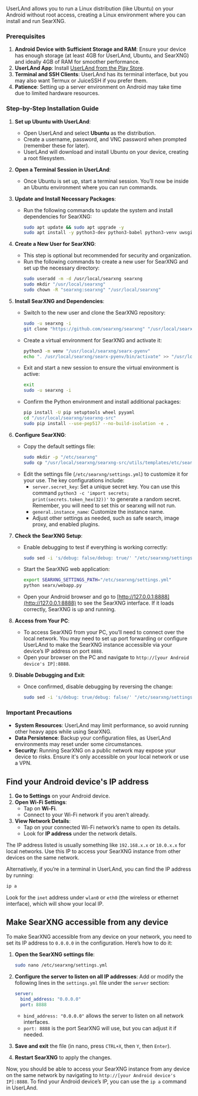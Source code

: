 UserLAnd allows you to run a Linux distribution (like Ubuntu) on your Android without root access, creating a Linux environment where you can install and run SearXNG.

### Prerequisites

1. **Android Device with Sufficient Storage and RAM**: Ensure your device has enough storage (at least 4GB for UserLAnd, Ubuntu, and SearXNG) and ideally 4GB of RAM for smoother performance.
2. **UserLAnd App**: Install [UserLAnd from the Play Store](https://play.google.com/store/apps/details?id=tech.ula).
3. **Terminal and SSH Clients**: UserLAnd has its terminal interface, but you may also want Termux or JuiceSSH if you prefer them.
4. **Patience**: Setting up a server environment on Android may take time due to limited hardware resources.

### Step-by-Step Installation Guide

1. **Set up Ubuntu with UserLAnd**:
   - Open UserLAnd and select **Ubuntu** as the distribution.
   - Create a username, password, and VNC password when prompted (remember these for later).
   - UserLAnd will download and install Ubuntu on your device, creating a root filesystem.

2. **Open a Terminal Session in UserLAnd**:
   - Once Ubuntu is set up, start a terminal session. You’ll now be inside an Ubuntu environment where you can run commands.

3. **Update and Install Necessary Packages**:
   - Run the following commands to update the system and install dependencies for SearXNG:
     ```bash
     sudo apt update && sudo apt upgrade -y
     sudo apt install -y python3-dev python3-babel python3-venv uwsgi uwsgi-plugin-python3 git build-essential libxslt-dev zlib1g-dev libffi-dev libssl-dev
     ```

4. **Create a New User for SearXNG**:
   - This step is optional but recommended for security and organization.
   - Run the following commands to create a new user for SearXNG and set up the necessary directory:
     ```bash
     sudo useradd -m -d /usr/local/searxng searxng
     sudo mkdir "/usr/local/searxng"
     sudo chown -R "searxng:searxng" "/usr/local/searxng"
     ```

5. **Install SearXNG and Dependencies**:
   - Switch to the new user and clone the SearXNG repository:
     ```bash
     sudo -u searxng -i
     git clone "https://github.com/searxng/searxng" "/usr/local/searxng/searxng-src"
     ```
   - Create a virtual environment for SearXNG and activate it:
     ```bash
     python3 -m venv "/usr/local/searxng/searx-pyenv"
     echo ". /usr/local/searxng/searx-pyenv/bin/activate" >> "/usr/local/searxng/.profile"
     ```
   - Exit and start a new session to ensure the virtual environment is active:
     ```bash
     exit
     sudo -u searxng -i
     ```
   - Confirm the Python environment and install additional packages:
     ```bash
     pip install -U pip setuptools wheel pyyaml
     cd "/usr/local/searxng/searxng-src"
     sudo pip install --use-pep517 --no-build-isolation -e .
     ```

6. **Configure SearXNG**:
   - Copy the default settings file:
     ```bash
     sudo mkdir -p "/etc/searxng"
     sudo cp "/usr/local/searxng/searxng-src/utils/templates/etc/searxng/settings.yml" "/etc/searxng/settings.yml"
     ```
   - Edit the settings file (`/etc/searxng/settings.yml`) to customize it for your use. The key configurations include:
     - `server.secret_key`: Set a unique secret key. You can use this command `python3 -c 'import secrets; print(secrets.token_hex(32))'` to generate a random secret. Remember, you will need to set this or searxng will not run.
     - `general.instance_name`: Customize the instance name.
     - Adjust other settings as needed, such as safe search, image proxy, and enabled plugins.

7. **Check the SearXNG Setup**:
   - Enable debugging to test if everything is working correctly:
     ```bash
     sudo sed -i 's/debug: false/debug: true/' "/etc/searxng/settings.yml"
     ```
   - Start the SearXNG web application:
     ```bash
     export SEARXNG_SETTINGS_PATH="/etc/searxng/settings.yml"
     python searx/webapp.py
     ```
   - Open your Android browser and go to [http://127.0.0.1:8888](http://127.0.0.1:8888) to see the SearXNG interface. If it loads correctly, SearXNG is up and running.

8. **Access from Your PC**:
   - To access SearXNG from your PC, you’ll need to connect over the local network. You may need to set up port forwarding or configure UserLAnd to make the SearXNG instance accessible via your device’s IP address on port `8888`.
   - Open your browser on the PC and navigate to `http://[your Android device's IP]:8888`.

9. **Disable Debugging and Exit**:
   - Once confirmed, disable debugging by reversing the change:
     ```bash
     sudo sed -i 's/debug: true/debug: false/' "/etc/searxng/settings.yml"
     ```

### Important Precautions

- **System Resources**: UserLAnd may limit performance, so avoid running other heavy apps while using SearXNG.
- **Data Persistence**: Backup your configuration files, as UserLAnd environments may reset under some circumstances.
- **Security**: Running SearXNG on a public network may expose your device to risks. Ensure it's only accessible on your local network or use a VPN.


## Find your Android device's IP address

1. **Go to Settings** on your Android device.
2. **Open Wi-Fi Settings**:
   - Tap on **Wi-Fi**.
   - Connect to your Wi-Fi network if you aren’t already.
3. **View Network Details**:
   - Tap on your connected Wi-Fi network’s name to open its details.
   - Look for **IP address** under the network details.

The IP address listed is usually something like `192.168.x.x` or `10.0.x.x` for local networks. Use this IP to access your SearXNG instance from other devices on the same network.

Alternatively, if you’re in a terminal in UserLAnd, you can find the IP address by running:

```bash
ip a
```

Look for the `inet` address under `wlan0` or `eth0` (the wireless or ethernet interface), which will show your local IP.

## Make SearXNG accessible from any device

To make SearXNG accessible from any device on your network, you need to set its IP address to `0.0.0.0` in the configuration. Here’s how to do it:

1. **Open the SearXNG settings file**:
   ```bash
   sudo nano /etc/searxng/settings.yml
   ```

2. **Configure the server to listen on all IP addresses**:
   Add or modify the following lines in the `settings.yml` file under the `server` section:
   ```yaml
   server:
     bind_address: "0.0.0.0"
     port: 8888
   ```

   - `bind_address: "0.0.0.0"` allows the server to listen on all network interfaces.
   - `port: 8888` is the port SearXNG will use, but you can adjust it if needed.

3. **Save and exit** the file (in nano, press `CTRL+X`, then `Y`, then `Enter`).

4. **Restart SearXNG** to apply the changes.

Now, you should be able to access your SearXNG instance from any device on the same network by navigating to `http://[your Android device's IP]:8888`. To find your Android device’s IP, you can use the `ip a` command in UserLAnd.

